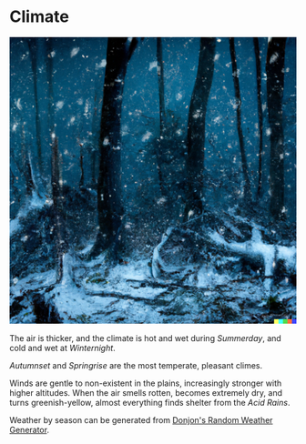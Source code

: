 # Climate

![Winternight](images/winternight.png)

The air is thicker, and the climate is hot and wet during *Summerday*, and cold and wet at *Winternight*.

*Autumnset* and *Springrise* are the most temperate, pleasant climes.

Winds are gentle to non-existent in the plains, increasingly stronger with higher altitudes. When the air smells rotten, becomes extremely dry, and turns greenish-yellow, almost everything finds shelter from the *Acid Rains*.

Weather by season can be generated from [Donjon's Random Weather Generator].

[Donjon's Random Weather Generator]: https://donjon.bin.sh/d20/weather/
